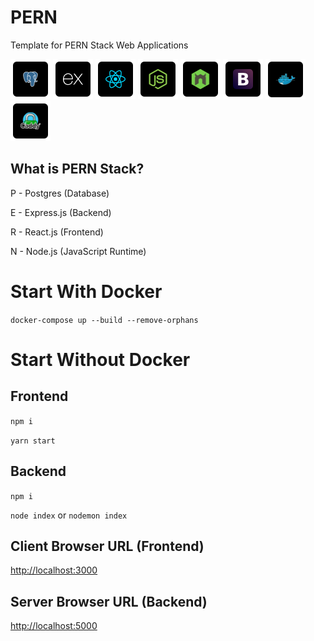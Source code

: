 # PERN
Template for PERN Stack Web Applications

![postgres](https://raw.githubusercontent.com/VideoGameRoulette/PERN/main/readme/Postgres.png)
![express](https://raw.githubusercontent.com/VideoGameRoulette/PERN/main/readme/Express.png)
![react](https://raw.githubusercontent.com/VideoGameRoulette/PERN/main/readme/React.png)
![node](https://raw.githubusercontent.com/VideoGameRoulette/PERN/main/readme/Node.png)
![nodemon](https://raw.githubusercontent.com/VideoGameRoulette/PERN/main/readme/Nodemon.png)
![bootstrap](https://raw.githubusercontent.com/VideoGameRoulette/PERN/main/readme/Bootstrap.png)
![docker](https://raw.githubusercontent.com/VideoGameRoulette/PERN/main/readme/Docker.png)
![caddy](https://raw.githubusercontent.com/VideoGameRoulette/PERN/main/readme/Caddy.png)

## What is PERN Stack?
P - Postgres (Database)

E - Express.js (Backend)

R - React.js (Frontend)

N - Node.js (JavaScript Runtime)

# Start With Docker
`docker-compose up --build --remove-orphans`

# Start Without Docker

## Frontend
`npm i`

`yarn start`

## Backend
`npm i`

`node index` or `nodemon index`

## Client Browser URL (Frontend)
[http://localhost:3000](http://localhost:3000)

## Server Browser URL (Backend)
[http://localhost:5000](http://localhost:5000)
